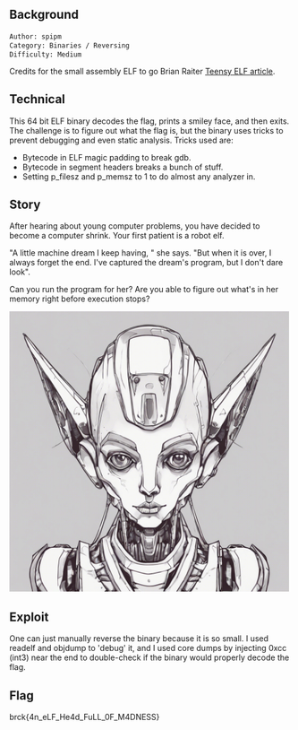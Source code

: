 ## Background

    Author: spipm
    Category: Binaries / Reversing
    Difficulty: Medium

Credits for the small assembly ELF to go Brian Raiter [Teensy ELF article](https://www.muppetlabs.com/~breadbox/software/tiny/teensy.html).

## Technical

This 64 bit ELF binary decodes the flag, prints a smiley face, and then exits. The challenge is to figure out what the flag is, but the binary uses tricks to prevent debugging and even static analysis. Tricks used are:

- Bytecode in ELF magic padding to break gdb.
- Bytecode in segment headers breaks a bunch of stuff.
- Setting p_filesz and p_memsz to 1 to do almost any analyzer in.

## Story

After hearing about young computer problems, you have decided to become a computer shrink. Your first patient is a robot elf.

"A little machine dream I keep having, " she says. "But when it is over, I always forget the end. I've captured the dream's program, but I don't dare look".

Can you run the program for her? Are you able to figure out what's in her memory right before execution stops?

<img src="./robot_elf.jpg" width="500">

## Exploit

One can just manually reverse the binary because it is so small. I used readelf and objdump to 'debug' it, and I used core dumps by injecting 0xcc (int3) near the end to double-check if the binary would properly decode the flag.

## Flag

brck{4n_eLF_He4d_FuLL_0F_M4DNESS}